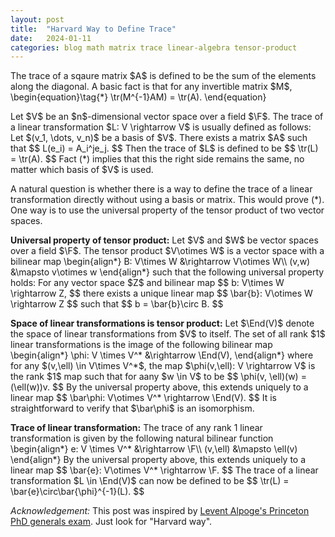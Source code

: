 ```yaml
---
layout: post
title:  "Harvard Way to Define Trace"
date:   2024-01-11
categories: blog math matrix trace linear-algebra tensor-product
---
```

$\newcommand\F{\mathbb{F}}\newcommand\R{\mathbb{R}}\newcommand\C{\mathbb{C}}\newcommand\Z{\mathbb{Z}}\newcommand\tr{\operatorname{trace}}\newcommand\End{\operatorname{End}}$
<p>
The trace of a sqaure matrix $A$ is defined to be the sum of the elements along the diagonal. A basic fact is that for any invertible matrix $M$,
\begin{equation}\tag{*} \tr(M^{-1}AM) = \tr(A). \end{equation}
</p>

<p>
Let $V$ be an $n$-dimensional vector space over a field $\F$.
The trace of a linear transformation $L: V \rightarrow V$ is usually defined as follows:
Let $(v_1, \dots, v_n)$ be a basis of $V$. There exists a matrix $A$ such that
$$ L(e_i) = A_i^je_j. $$
Then the trace of $L$ is defined to be
$$ \tr(L) = \tr(A). $$
Fact (*) implies that this the right side remains the same, no matter which basis of $V$ is used.
</p>

<p>
A natural question is whether there is a way to define the trace of a linear transformation directly without using a basis or matrix. This would prove (*). One way is to use the universal property of the tensor product of two vector spaces.
</p>

<p>
<b>Universal property of tensor product:</b> Let $V$ and $W$ be vector spaces over a field $\F$. The tensor product $V\otimes W$ is a vector space with a bilinear map
\begin{align*}
B: V\times W &\rightarrow V\otimes W\\
(v,w) &\mapsto v\otimes w
\end{align*}
such that the following universal property holds: For any vector space $Z$ and bilinear map
$$ b: V\times W \rightarrow Z, $$
there exists a unique linear map
$$ \bar{b}: V\otimes W \rightarrow Z $$
such that
$$
b = \bar{b}\circ B.
$$
</p>

<p>
<b>Space of linear transformations is tensor product:</b>
Let $\End(V)$ denote the space of linear transformations from $V$ to itself. The set of all rank $1$ linear transformations is the image of the following bilinear map
\begin{align*}
\phi: V \times V^* &\rightarrow \End(V),
\end{align*}
where for any $(v,\ell) \in V\times V^*$, the map $\phi(v,\ell): V \rightarrow V$ is the rank $1$ map such that for aany $w \in V$ to be
$$ \phi(v, \ell)(w) = (\ell(w))v. $$
By the universal property above, this extends uniquely to a linear map
$$ \bar\phi: V\otimes V^* \rightarrow \End(V). $$
It is straightforward to verify that $\bar\phi$ is an isomorphism.
</p>

<p>
<b>Trace of linear transformation:</b>
The trace of any rank 1 linear transformation is given by the following natural bilinear function
\begin{align*}
e: V \times V^* &\rightarrow \F\\
(v,\ell) &\mapsto \ell(v)
\end{align*}
By the universal property above, this extends uniquely to a linear map
$$
\bar{e}: V\otimes V^* \rightarrow \F.
$$
The trace of a linear transformation $L \in \End(V)$ can now be defined to be
$$
\tr(L) = \bar{e}\circ\bar{\phi}^{-1}(L).
$$
</p>

<p>
<em>Acknowledgement:</em> This post was inspired by <a href="https://web.math.princeton.edu/generals/alpoge_levent">Levent Alpoge's Princeton PhD generals exam</a>. Just look for "Harvard way".
</p>